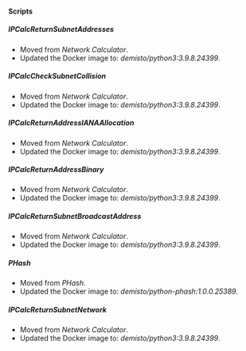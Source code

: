 
#### Scripts
##### IPCalcReturnSubnetAddresses
- Moved from *Network Calculator*.
- Updated the Docker image to: *demisto/python3:3.9.8.24399*.
##### IPCalcCheckSubnetCollision
- Moved from *Network Calculator*.
- Updated the Docker image to: *demisto/python3:3.9.8.24399*.
##### IPCalcReturnAddressIANAAllocation
- Moved from *Network Calculator*.
- Updated the Docker image to: *demisto/python3:3.9.8.24399*.
##### IPCalcReturnAddressBinary
- Moved from *Network Calculator*.
- Updated the Docker image to: *demisto/python3:3.9.8.24399*.
##### IPCalcReturnSubnetBroadcastAddress
- Moved from *Network Calculator*.
- Updated the Docker image to: *demisto/python3:3.9.8.24399*.
##### PHash
- Moved from *PHash*.
- Updated the Docker image to: *demisto/python-phash:1.0.0.25389*.
##### IPCalcReturnSubnetNetwork
- Moved from *Network Calculator*.
- Updated the Docker image to: *demisto/python3:3.9.8.24399*.

